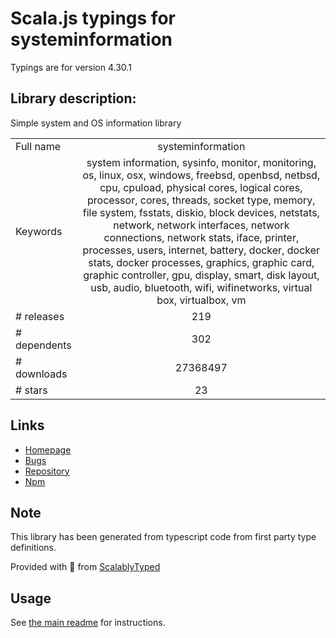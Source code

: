 
# Scala.js typings for systeminformation

Typings are for version 4.30.1

## Library description:
Simple system and OS information library

|                    |                 |
| ------------------ | :-------------: |
| Full name          | systeminformation |
| Keywords           | system information, sysinfo, monitor, monitoring, os, linux, osx, windows, freebsd, openbsd, netbsd, cpu, cpuload, physical cores, logical cores, processor, cores, threads, socket type, memory, file system, fsstats, diskio, block devices, netstats, network, network interfaces, network connections, network stats, iface, printer, processes, users, internet, battery, docker, docker stats, docker processes, graphics, graphic card, graphic controller, gpu, display, smart, disk layout, usb, audio, bluetooth, wifi, wifinetworks, virtual box, virtualbox, vm |
| # releases         | 219 |
| # dependents       | 302 |
| # downloads        | 27368497 |
| # stars            | 23 |

## Links
- [Homepage](https://systeminformation.io)
- [Bugs](https://github.com/sebhildebrandt/systeminformation/issues)
- [Repository](https://github.com/sebhildebrandt/systeminformation)
- [Npm](https://www.npmjs.com/package/systeminformation)
    


## Note
This library has been generated from typescript code from first party type definitions.

Provided with :purple_heart: from [ScalablyTyped](https://github.com/oyvindberg/ScalablyTyped)

## Usage
See [the main readme](../../readme.md) for instructions.


